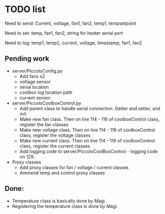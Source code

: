 # TODO list

Need to send: Current, voltage, fan1, fan2, temp1, tempsetpoint

Need to set: temp, fan1, fan2, string for heater serial port

Need to log: temp1, temp2, current, voltage, timestamp, fan1, fan2

## Pending work

- server/PiccoloConfig.py
  - Add fans x2
  - voltage sensor
  - serial location
  - coolbox log location path
  - current sensor.
- server/PiccoloCoolboxControl.py
  - Add parent class to handle serial connection. Getter and setter, and init.
  - Make new fan class. Then on line 114 - 116 of coolboxControl class, register the fan classes
  - Make new voltage class. Then on line 114 - 116 of coolboxControl class, register the voltage classes
  - Make new current class. Then on line 114 - 116 of coolboxControl class, register the current classes
  - Add logging code to server/PiccoloCoolBoxControl - logging code on 129.
- Proxy classes
  - Add proxy classes for fan / voltage / current classes
  - Ammend temp and control proxy classes

## Done:

- Temperature class is basically done by Magi.
- Registering the temperature class is done by Magi.
